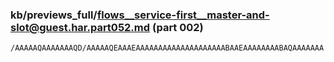 ### kb/previews_full/flows__service-first__master-and-slot@guest.har.part052.md (part 002)

```md
/AAAAAQAAAAAAAQD/AAAAAQEAAAEAAAAAAAAAAAAAAAAAAAABAAEAAAAAAAABAQAAAAAAA
```

```
